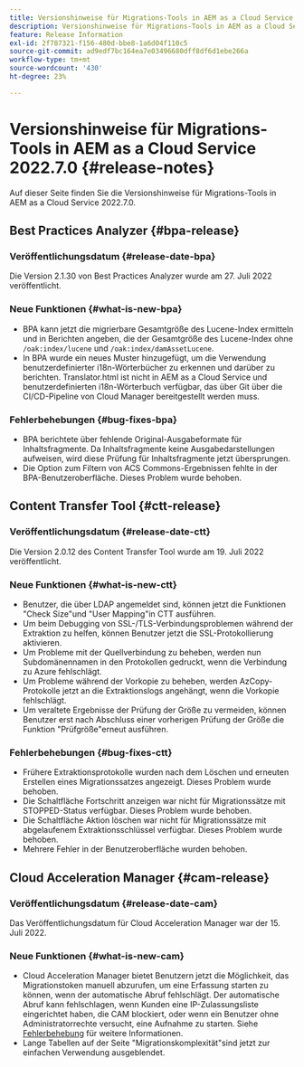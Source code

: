 ```yaml
---
title: Versionshinweise für Migrations-Tools in AEM as a Cloud Service 2022.7.0
description: Versionshinweise für Migrations-Tools in AEM as a Cloud Service 2022.7.0
feature: Release Information
exl-id: 2f787321-f156-480d-bbe8-1a6d04f110c5
source-git-commit: ad9edf7bc164ea7e03496680dff8df6d1ebe266a
workflow-type: tm+mt
source-wordcount: '430'
ht-degree: 23%

---
```


# Versionshinweise für Migrations-Tools in AEM as a Cloud Service 2022.7.0 {#release-notes}

Auf dieser Seite finden Sie die Versionshinweise für Migrations-Tools in AEM as a Cloud Service 2022.7.0.

## Best Practices Analyzer {#bpa-release}

### Veröffentlichungsdatum {#release-date-bpa}

Die Version 2.1.30 von Best Practices Analyzer wurde am 27. Juli 2022 veröffentlicht.

### Neue Funktionen {#what-is-new-bpa}

* BPA kann jetzt die migrierbare Gesamtgröße des Lucene-Index ermitteln und in Berichten angeben, die der Gesamtgröße des Lucene-Index ohne `/oak:index/lucene` und `/oak:index/damAssetLucene`.
* In BPA wurde ein neues Muster hinzugefügt, um die Verwendung benutzerdefinierter i18n-Wörterbücher zu erkennen und darüber zu berichten. Translator.html ist nicht in AEM as a Cloud Service und benutzerdefinierten i18n-Wörterbuch verfügbar, das über Git über die CI/CD-Pipeline von Cloud Manager bereitgestellt werden muss.

### Fehlerbehebungen {#bug-fixes-bpa}

* BPA berichtete über fehlende Original-Ausgabeformate für Inhaltsfragmente. Da Inhaltsfragmente keine Ausgabedarstellungen aufweisen, wird diese Prüfung für Inhaltsfragmente jetzt übersprungen.
* Die Option zum Filtern von ACS Commons-Ergebnissen fehlte in der BPA-Benutzeroberfläche. Dieses Problem wurde behoben.

## Content Transfer Tool {#ctt-release}

### Veröffentlichungsdatum {#release-date-ctt}

Die Version 2.0.12 des Content Transfer Tool wurde am 19. Juli 2022 veröffentlicht.

### Neue Funktionen {#what-is-new-ctt}

* Benutzer, die über LDAP angemeldet sind, können jetzt die Funktionen &quot;Check Size&quot;und &quot;User Mapping&quot;in CTT ausführen.
* Um beim Debugging von SSL-/TLS-Verbindungsproblemen während der Extraktion zu helfen, können Benutzer jetzt die SSL-Protokollierung aktivieren.
* Um Probleme mit der Quellverbindung zu beheben, werden nun Subdomänennamen in den Protokollen gedruckt, wenn die Verbindung zu Azure fehlschlägt.
* Um Probleme während der Vorkopie zu beheben, werden AzCopy-Protokolle jetzt an die Extraktionslogs angehängt, wenn die Vorkopie fehlschlägt.
* Um veraltete Ergebnisse der Prüfung der Größe zu vermeiden, können Benutzer erst nach Abschluss einer vorherigen Prüfung der Größe die Funktion &quot;Prüfgröße&quot;erneut ausführen.

### Fehlerbehebungen {#bug-fixes-ctt}

* Frühere Extraktionsprotokolle wurden nach dem Löschen und erneuten Erstellen eines Migrationssatzes angezeigt. Dieses Problem wurde behoben.
* Die Schaltfläche Fortschritt anzeigen war nicht für Migrationssätze mit STOPPED-Status verfügbar. Dieses Problem wurde behoben.
* Die Schaltfläche Aktion löschen war nicht für Migrationssätze mit abgelaufenem Extraktionsschlüssel verfügbar. Dieses Problem wurde behoben.
* Mehrere Fehler in der Benutzeroberfläche wurden behoben.

## Cloud Acceleration Manager {#cam-release}

### Veröffentlichungsdatum {#release-date-cam}

Das Veröffentlichungsdatum für Cloud Acceleration Manager war der 15. Juli 2022.

### Neue Funktionen {#what-is-new-cam}

* Cloud Acceleration Manager bietet Benutzern jetzt die Möglichkeit, das Migrationstoken manuell abzurufen, um eine Erfassung starten zu können, wenn der automatische Abruf fehlschlägt. Der automatische Abruf kann fehlschlagen, wenn Kunden eine IP-Zulassungsliste eingerichtet haben, die CAM blockiert, oder wenn ein Benutzer ohne Administratorrechte versucht, eine Aufnahme zu starten. Siehe [Fehlerbehebung](/help/journey-migration/content-transfer-tool/using-content-transfer-tool/ingesting-content.md#troubleshooting) für weitere Informationen.
* Lange Tabellen auf der Seite &quot;Migrationskomplexität&quot;sind jetzt zur einfachen Verwendung ausgeblendet.
